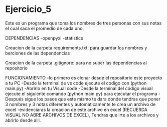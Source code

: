 # Ejercicio_5
Este es un programa que toma los nombres de tres personas con sus notas el cual saca el promedio de cada uno.

DEPENDENCIAS
-openpyxl 
-statistics

Creacion de la carpeta requirements.txt: para guardar los nombres y berciones de las dependencias 

Creacion de la carpeta .gitignore: para no suber las dependencias al repositorio

FUNCIONAMIENTO
-lo primero es clonar desde el repositorio este proyecto a tu PC
-Desde la terminal de vs code ejecute el codigo con (python main.py)
-Abrirlo en tu Visual code
-Desde la terminal del código visual ejecute el siguiente comando (python main.py) para ejecutar el programa
-Después sigue los pasos que este mismo te dara donde tendras que poner 3 nombres y 3 notas diferentes y automaticamente te crea un archivo de excel 
-evidenciaras la creacion de este archivo en excel (RECUERDA VISUAL NO ABRE ARCHIVOS DE EXCEL), Tendras que irte a los archivos y abrirlo desde alli.